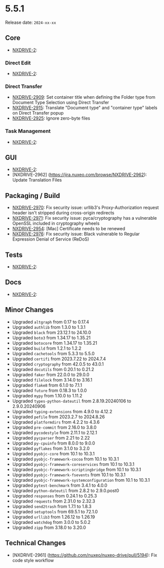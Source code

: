 # 5.5.1

Release date: `2024-xx-xx`

## Core

- [NXDRIVE-2](https://jira.nuxeo.com/browse/NXDRIVE-2):

### Direct Edit

- [NXDRIVE-2](https://jira.nuxeo.com/browse/NXDRIVE-2):

### Direct Transfer

- [NXDRIVE-2909](https://jira.nuxeo.com/browse/NXDRIVE-2909): Set container title when defining the Folder type from Document Type Selection using Direct Transfer
- [NXDRIVE-2915](https://jira.nuxeo.com/browse/NXDRIVE-2915): Translate "Document type" and "container type" labels on Direct Transfer popup
- [NXDRIVE-2925](https://jira.nuxeo.com/browse/NXDRIVE-2925): Ignore zero-byte files

### Task Management
- [NXDRIVE-2](https://jira.nuxeo.com/browse/NXDRIVE-2):

## GUI

- [NXDRIVE-2](https://jira.nuxeo.com/browse/NXDRIVE-2):
- [NXDRIVE-2962] (https://jira.nuxeo.com/browse/NXDRIVE-2962): Update Translation Files

## Packaging / Build

- [NXDRIVE-2970](https://jira.nuxeo.com/browse/NXDRIVE-2970): Fix security issue: urllib3's Proxy-Authorization request header isn't stripped during cross-origin redirects
- [NXDRIVE-2971](https://jira.nuxeo.com/browse/NXDRIVE-2971): Fix security issue: pyca/cryptography has a vulnerable OpenSSL included in cryptography wheels
- [NXDRIVE-2954](https://jira.nuxeo.com/browse/NXDRIVE-2954): [Mac] Certificate needs to be renewed
- [NXDRIVE-2976](https://hyland.atlassian.net/browse/NXDRIVE-2976): Fix security issue: Black vulnerable to Regular Expression Denial of Service (ReDoS)

## Tests

- [NXDRIVE-2](https://jira.nuxeo.com/browse/NXDRIVE-2):

## Docs

- [NXDRIVE-2](https://jira.nuxeo.com/browse/NXDRIVE-2):

## Minor Changes

- Upgraded `altgraph` from 0.17 to 0.17.4
- Upgraded `authlib` from 1.3.0 to 1.3.1
- Upgraded `black` from 23.12.1 to 24.10.0
- Upgraded `boto3` from 1.34.17 to 1.35.21
- Upgraded `botocore` from 1.34.17 to 1.35.21
- Upgraded `build` from 1.2.1 to 1.2.2
- Upgraded `cachetools` from 5.3.3 to 5.5.0
- Upgraded `certifi` from 2023.7.22 to 2024.7.4
- Upgraded `cryptography` from 42.0.5 to 43.0.1
- Upgraded `docutils` from 0.20.1 to 0.21.2
- Upgraded `faker` from 22.0.0 to 29.0.0
- Upgraded `filelock` from 3.14.0 to 3.16.1
- Upgraded `flake8` from 6.1.0 to 7.1.1
- Upgraded `future` from 0.18.3 to 1.0.0
- Upgraded `mypy` from 1.10.0 to 1.11.2
- Upgraded `types-python-dateutil` from 2.8.19.20240106 to 2.9.0.20240906
- Upgraded `typing-extensions` from 4.9.0 to 4.12.2
- Upgraded `pefile` from 2023.2.7 to 2024.8.26
- Upgraded `platformdirs` from 4.2.2 to 4.3.6
- Upgraded `pre-commit` from 2.16.0 to 3.8.0
- Upgraded `pycodestyle` from 2.11.1 to 2.12.1
- Upgraded `pycparser` from 2.21 to 2.22
- Upgraded `py-cpuinfo` from 8.0.0 to 9.0.0
- Upgraded `pyflakes` from 3.1.0 to 3.2.0
- Upgraded `pyobjc-core` from 10.1 to 10.3.1
- Upgraded `pyobjc-framework-cocoa` from 10.1 to 10.3.1
- Upgraded `pyobjc-framework-coreservices` from 10.1 to 10.3.1
- Upgraded `pyobjc-framework-scriptingbridge` from 10.1 to 10.3.1
- Upgraded `pyobjc-framework-fsevents` from 10.1 to 10.3.1
- Upgraded `pyobjc-framework-systemconfiguration` from 10.1 to 10.3.1
- Upgraded `pytest-benchmark` from 3.4.1 to 4.0.0
- Upgraded `python-dateutil` from 2.8.2 to 2.9.0.post0
- Upgraded `responses` from 0.24.1 to 0.25.3
- Upgraded `requests` from 2.31.0 to 2.32.3
- Upgraded `send2trash` from 1.7.1 to 1.8.3
- Upgraded `setuptools` from 69.5.1 to 72.1.0
- Upgraded `urllib3` from 1.26.12 to 1.26.19
- Upgraded `watchdog` from 3.0.0 to 5.0.2
- Upgraded `zipp` from 3.18.0 to 3.20.0

## Technical Changes

- [NXDRIVE-2961] (https://github.com/nuxeo/nuxeo-drive/pull/5194): Fix code style workflow
